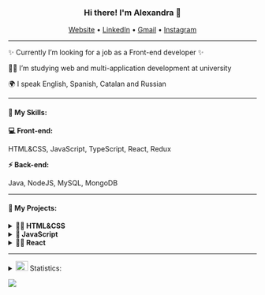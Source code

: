 <h3 align="center"> Hi there! I'm Alexandra 👋 </h3> 
<p align="center">
    <a href="https://alexandrakononenko.netlify.app/" target="_blank">Website</a> •
    <a href="https://www.linkedin.com/in/alexandra-kon/" target="_blank">LinkedIn</a> •
    <a href="alexandra.kon.developer@gmail.com" target="_blank">Gmail</a> •
    <a href="https://www.instagram.com/alexandra.knn" target="_blank">Instagram</a>
</p>
<hr>
    <p>✨ Currently I’m looking for a job as a Front-end developer ✨</p>
   <p>🧑‍🎓 I’m studying web and multi-application development at university</p>
   <p>🌍 I speak English, Spanish, Catalan and Russian</p>

<hr>
<h4> 🔑 My Skills:</h4>
<b>💻 Front-end:</b>
    <p>HTML&CSS, JavaScript, TypeScript, React, Redux </p>
<b>⚡ Back-end:</b>
    <p>Java, NodeJS, MySQL, MongoDB </p>
<hr>
<h4> 🔭 My Projects: </h4>
<details><summary><b>👨‍🚀 HTML&CSS</b></summary>
    <ul>
        <li><a href="https://github.com/AlexandraKon/JugglerCSS">Juggler (CSS animation)</a></li>
        <li><a href="https://github.com/AlexandraKon/WebPage-BITE">WebPage from Figma</a></li>
    </ul>
</details>
<details><summary><b>👾 JavaScript </b></summary>
  <ul>
    <li><a href="https://github.com/AlexandraKon/Timer-Project">Timer</a></li>
    <li><a href="https://github.com/AlexandraKon/NEW-ToDo-List">ToDo List</a></li>
    <li><a href="https://github.com/AlexandraKon/Calculator-BMI">Calculator-BMI</a></li>
    <li><a href="https://github.com/AlexandraKon/Trello">Trello</a></li>
  </ul>
</details>
<details><summary><b>👨‍💻 React</b></summary>
    <ul>
        <li><a href="https://github.com/AlexandraKon/Netflix-Clone.git">Netflix</a></li>
    </ul>
</details>

<hr>
<details>
  <summary><img src="https://media.giphy.com/media/WUlplcMpOCEmTGBtBW/giphy.gif" width="25" height="20"> Statistics:</summary>
   <img align="left" alt="codeSTACKr's GitHub Stats" src="https://github-readme-stats.vercel.app/api/top-langs/?username=AlexandraKon&layout=compact" />
   <br />
</details>

![](https://komarev.com/ghpvc/?username=AlexandraKon)
